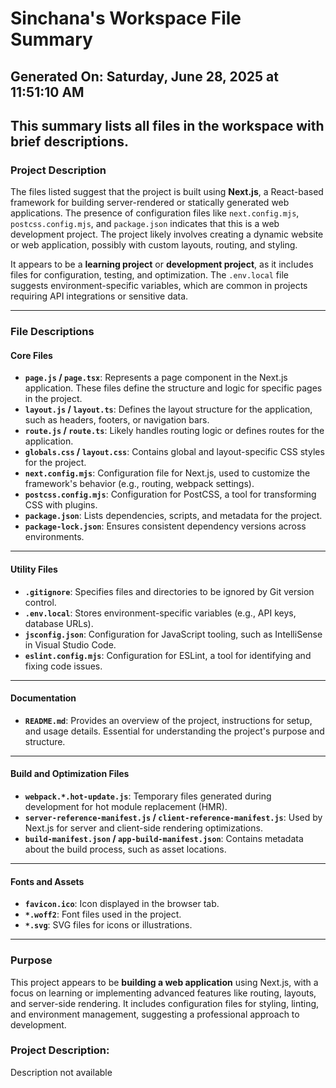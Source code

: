 # Sinchana's Workspace File Summary
## Generated On: Saturday, June 28, 2025 at 11:51:10 AM
This summary lists all files in the workspace with brief descriptions.
---
### Project Description
The files listed suggest that the project is built using **Next.js**, a React-based framework for building server-rendered or statically generated web applications. The presence of configuration files like `next.config.mjs`, `postcss.config.mjs`, and `package.json` indicates that this is a web development project. The project likely involves creating a dynamic website or web application, possibly with custom layouts, routing, and styling.

It appears to be a **learning project** or **development project**, as it includes files for configuration, testing, and optimization. The `.env.local` file suggests environment-specific variables, which are common in projects requiring API integrations or sensitive data.

---

### File Descriptions

#### **Core Files**
- **`page.js` / `page.tsx`**: Represents a page component in the Next.js application. These files define the structure and logic for specific pages in the project.
- **`layout.js` / `layout.ts`**: Defines the layout structure for the application, such as headers, footers, or navigation bars.
- **`route.js` / `route.ts`**: Likely handles routing logic or defines routes for the application.
- **`globals.css` / `layout.css`**: Contains global and layout-specific CSS styles for the project.
- **`next.config.mjs`**: Configuration file for Next.js, used to customize the framework's behavior (e.g., routing, webpack settings).
- **`postcss.config.mjs`**: Configuration for PostCSS, a tool for transforming CSS with plugins.
- **`package.json`**: Lists dependencies, scripts, and metadata for the project.
- **`package-lock.json`**: Ensures consistent dependency versions across environments.

---

#### **Utility Files**
- **`.gitignore`**: Specifies files and directories to be ignored by Git version control.
- **`.env.local`**: Stores environment-specific variables (e.g., API keys, database URLs).
- **`jsconfig.json`**: Configuration for JavaScript tooling, such as IntelliSense in Visual Studio Code.
- **`eslint.config.mjs`**: Configuration for ESLint, a tool for identifying and fixing code issues.

---

#### **Documentation**
- **`README.md`**: Provides an overview of the project, instructions for setup, and usage details. Essential for understanding the project's purpose and structure.

---

#### **Build and Optimization Files**
- **`webpack.*.hot-update.js`**: Temporary files generated during development for hot module replacement (HMR).
- **`server-reference-manifest.js` / `client-reference-manifest.js`**: Used by Next.js for server and client-side rendering optimizations.
- **`build-manifest.json` / `app-build-manifest.json`**: Contains metadata about the build process, such as asset locations.

---

#### **Fonts and Assets**
- **`favicon.ico`**: Icon displayed in the browser tab.
- **`*.woff2`**: Font files used in the project.
- **`*.svg`**: SVG files for icons or illustrations.

---

### Purpose
This project appears to be **building a web application** using Next.js, with a focus on learning or implementing advanced features like routing, layouts, and server-side rendering. It includes configuration files for styling, linting, and environment management, suggesting a professional approach to development. 
### Project Description:
 Description not available
